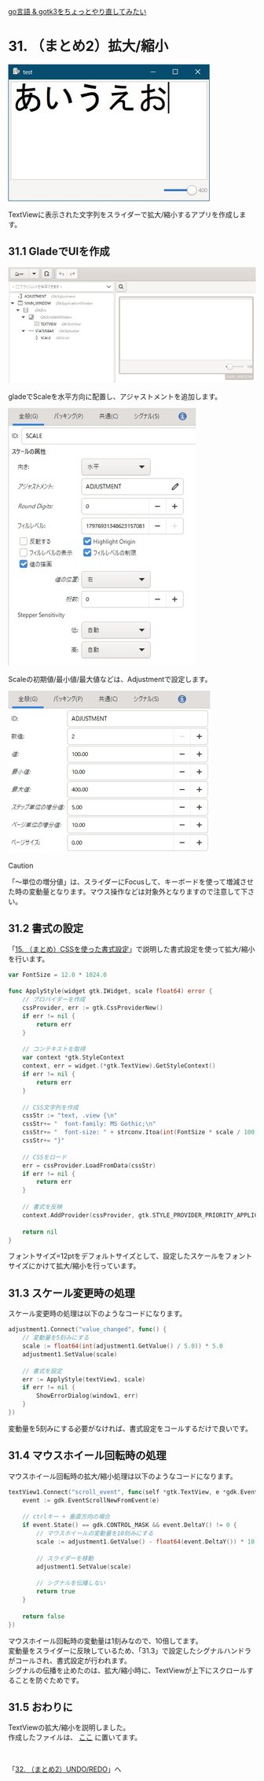 [go言語 & gotk3をちょっとやり直してみたい](../../README.md#go%E8%A8%80%E8%AA%9Egotk3%E3%82%92%E3%81%A1%E3%82%87%E3%81%A3%E3%81%A8%E3%82%84%E3%82%8A%E7%9B%B4%E3%81%97%E3%81%A6%E3%81%BF%E3%81%9F%E3%81%84)  

# 31. （まとめ2）拡大/縮小  

![](image/window.jpg)  

TextViewに表示された文字列をスライダーで拡大/縮小するアプリを作成します。  

## 31.1 GladeでUIを作成  

![](image/glade.jpg)  

gladeでScaleを水平方向に配置し、アジャストメントを追加します。  

![](image/glade2.jpg)  

Scaleの初期値/最小値/最大値などは、Adjustmentで設定します。  

![](image/glade3.jpg)  

> [!CAUTION]  
> 「～単位の増分値」は、スライダーにFocusして、キーボードを使って増減させた時の変動量となります。マウス操作などは対象外となりますので注意して下さい。  


## 31.2 書式の設定  

「[15. （まとめ）CSSを使った書式設定](../15/README.md)」で説明した書式設定を使って拡大/縮小を行います。  

```go
var FontSize = 12.0 * 1024.0

func ApplyStyle(widget gtk.IWidget, scale float64) error {
	// プロバイダーを作成
	cssProvider, err := gtk.CssProviderNew()
	if err != nil {
		return err
	}
	
	// コンテキストを取得
	var context *gtk.StyleContext
	context, err = widget.(*gtk.TextView).GetStyleContext()
	if err != nil {
		return err
	}
	
	// CSS文字列を作成
	cssStr := "text, .view {\n"
	cssStr+= "  font-family: MS Gothic;\n"
	cssStr+= "  font-size: " + strconv.Itoa(int(FontSize * scale / 100.0 / 1024.0)) + "pt;\n"
	cssStr+= "}"
	
	// CSSをロード
	err = cssProvider.LoadFromData(cssStr)
	if err != nil {
		return err
	}
	
	// 書式を反映
	context.AddProvider(cssProvider, gtk.STYLE_PROVIDER_PRIORITY_APPLICATION)
	
	return nil
}
```

フォントサイズ=12ptをデフォルトサイズとして、設定したスケールをフォントサイズにかけて拡大/縮小を行っています。  

## 31.3 スケール変更時の処理  

スケール変更時の処理は以下のようなコードになります。  

```go
adjustment1.Connect("value_changed", func() {
	// 変動量を5刻みにする
	scale := float64(int(adjustment1.GetValue() / 5.0)) * 5.0
	adjustment1.SetValue(scale)
	
	// 書式を設定
	err := ApplyStyle(textView1, scale)
	if err != nil {
		ShowErrorDialog(window1, err)
	}
})
```

変動量を5刻みにする必要がなければ、書式設定をコールするだけで良いです。  

## 31.4 マウスホイール回転時の処理

マウスホイール回転時の拡大/縮小処理は以下のようなコードになります。  

```go
textView1.Connect("scroll_event", func(self *gtk.TextView, e *gdk.Event) bool {
	event := gdk.EventScrollNewFromEvent(e)
	
	// ctrlキー + 垂直方向の場合
	if event.State() == gdk.CONTROL_MASK && event.DeltaY() != 0 {
		// マウスホイールの変動量を10刻みにする
		scale := adjustment1.GetValue() - float64(event.DeltaY()) * 10.0
		
		// スライダーを移動
		adjustment1.SetValue(scale)
		
		// シグナルを伝播しない
		return true
	}
	
	return false
})
```

マウスホイール回転時の変動量は1刻みなので、10倍してます。  
変動量をスライダーに反映しているため、「31.3」で設定したシグナルハンドラがコールされ、書式設定が行われます。  
シグナルの伝播を止めたのは、拡大/縮小時に、TextViewが上下にスクロールすることを防ぐためです。  

## 31.5 おわりに  

TextViewの拡大/縮小を説明しました。  
作成したファイルは、
[ここ](31_Scale.go)
に置いてます。  

<br>

「[32. （まとめ2）UNDO/REDO](../32/README.md)」へ
